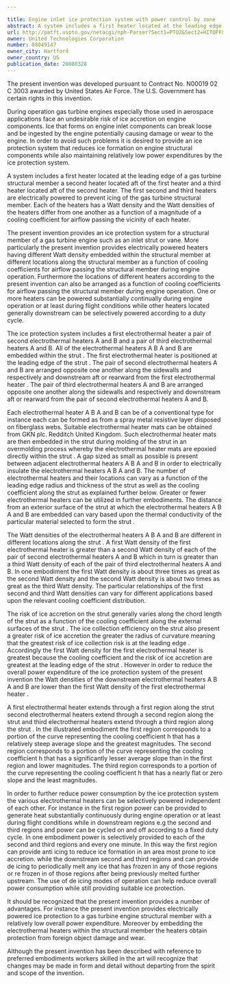 ```yaml
---

title: Engine inlet ice protection system with power control by zone
abstract: A system includes a first heater located at the leading edge of a gas turbine structural member, a second heater located aft of the first heater, and a third heater located aft of the second heater. The first, second and third heaters are electrically-powered to prevent icing of the gas turbine structural member. Each of the heaters has a Watt density, and the Watt densities of the heaters differ from one another as a function of a magnitude of a cooling coefficient for airflow passing the vicinity of each heater.
url: http://patft.uspto.gov/netacgi/nph-Parser?Sect1=PTO2&Sect2=HITOFF&p=1&u=%2Fnetahtml%2FPTO%2Fsearch-adv.htm&r=1&f=G&l=50&d=PALL&S1=08049147&OS=08049147&RS=08049147
owner: United Technologies Corporation
number: 08049147
owner_city: Hartford
owner_country: US
publication_date: 20080328
---
```

The present invention was developed pursuant to Contract No. N00019 02 C 3003 awarded by United States Air Force. The U.S. Government has certain rights in this invention.

During operation gas turbine engines especially those used in aerospace applications face an undesirable risk of ice accretion on engine components. Ice that forms on engine inlet components can break loose and be ingested by the engine potentially causing damage or wear to the engine. In order to avoid such problems it is desired to provide an ice protection system that reduces ice formation on engine structural components while also maintaining relatively low power expenditures by the ice protection system.

A system includes a first heater located at the leading edge of a gas turbine structural member a second heater located aft of the first heater and a third heater located aft of the second heater. The first second and third heaters are electrically powered to prevent icing of the gas turbine structural member. Each of the heaters has a Watt density and the Watt densities of the heaters differ from one another as a function of a magnitude of a cooling coefficient for airflow passing the vicinity of each heater.

The present invention provides an ice protection system for a structural member of a gas turbine engine such as an inlet strut or vane. More particularly the present invention provides electrically powered heaters having different Watt density embedded within the structural member at different locations along the structural member as a function of cooling coefficients for airflow passing the structural member during engine operation. Furthermore the locations of different heaters according to the present invention can also be arranged as a function of cooling coefficients for airflow passing the structural member during engine operation. One or more heaters can be powered substantially continually during engine operation or at least during flight conditions while other heaters located generally downstream can be selectively powered according to a duty cycle.

The ice protection system includes a first electrothermal heater a pair of second electrothermal heaters A and B and a pair of third electrothermal heaters A and B. All of the electrothermal heaters A B A and B are embedded within the strut . The first electrothermal heater is positioned at the leading edge of the strut . The pair of second electrothermal heaters A and B are arranged opposite one another along the sidewalls and respectively and downstream aft or rearward from the first electrothermal heater . The pair of third electrothermal heaters A and B are arranged opposite one another along the sidewalls and respectively and downstream aft or rearward from the pair of second electrothermal heaters A and B.

Each electrothermal heater A B A and B can be of a conventional type for instance each can be formed as from a spray metal resistive layer disposed on fiberglass webs. Suitable electrothermal heater mats can be obtained from GKN plc. Redditch United Kingdom. Such electrothermal heater mats are then embedded in the strut during molding of the strut in an overmolding process whereby the electrothermal heater mats are epoxied directly within the strut . A gap sized as small as possible is present between adjacent electrothermal heaters A B A and B in order to electrically insulate the electrothermal heaters A B A and B. The number of electrothermal heaters and their locations can vary as a function of the leading edge radius and thickness of the strut as well as the cooling coefficient along the strut as explained further below. Greater or fewer electrothermal heaters can be utilized in further embodiments. The distance from an exterior surface of the strut at which the electrothermal heaters A B A and B are embedded can vary based upon the thermal conductivity of the particular material selected to form the strut .

The Watt densities of the electrothermal heaters A B A and B are different in different locations along the strut . A first Watt density of the first electrothermal heater is greater than a second Watt density of each of the pair of second electrothermal heaters A and B which in turn is greater than a third Watt density of each of the pair of third electrothermal heaters A and B. In one embodiment the first Watt density is about three times as great as the second Watt density and the second Watt density is about two times as great as the third Watt density. The particular relationships of the first second and third Watt densities can vary for different applications based upon the relevant cooling coefficient distribution.

The risk of ice accretion on the strut generally varies along the chord length of the strut as a function of the cooling coefficient along the external surfaces of the strut . The ice collection efficiency on the strut also present a greater risk of ice accretion the greater the radius of curvature meaning that the greatest risk of ice collection risk is at the leading edge . Accordingly the first Watt density for the first electrothermal heater is greatest because the cooling coefficient and the risk of ice accretion are greatest at the leading edge of the strut . However in order to reduce the overall power expenditure of the ice protection system of the present invention the Watt densities of the downstream electrothermal heaters A B A and B are lower than the first Watt density of the first electrothermal heater .

A first electrothermal heater extends through a first region along the strut second electrothermal heaters extend through a second region along the strut and third electrothermal heaters extend through a third region along the strut . In the illustrated embodiment the first region corresponds to a portion of the curve representing the cooling coefficient h that has a relatively steep average slope and the greatest magnitudes. The second region corresponds to a portion of the curve representing the cooling coefficient h that has a significantly lesser average slope than in the first region and lower magnitudes. The third region corresponds to a portion of the curve representing the cooling coefficient h that has a nearly flat or zero slope and the least magnitudes.

In order to further reduce power consumption by the ice protection system the various electrothermal heaters can be selectively powered independent of each other. For instance in the first region power can be provided to generate heat substantially continuously during engine operation or at least during flight conditions while in downstream regions e.g the second and third regions and power can be cycled on and off according to a fixed duty cycle. In one embodiment power is selectively provided to each of the second and third regions and every one minute. In this way the first region can provide anti icing to reduce ice formation in an area most prone to ice accretion. while the downstream second and third regions and can provide de icing to periodically melt any ice that has frozen in any of those regions or re frozen in of those regions after being previously melted further upstream. The use of de icing modes of operation can help reduce overall power consumption while still providing suitable ice protection.

It should be recognized that the present invention provides a number of advantages. For instance the present invention provides electrically powered ice protection to a gas turbine engine structural member with a relatively low overall power expenditure. Moreover by embedding the electrothermal heaters within the structural member the heaters obtain protection from foreign object damage and wear.

Although the present invention has been described with reference to preferred embodiments workers skilled in the art will recognize that changes may be made in form and detail without departing from the spirit and scope of the invention.

